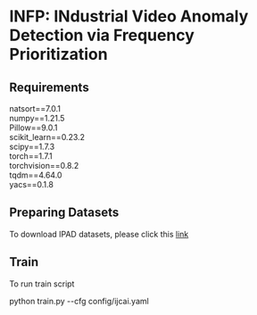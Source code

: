 # INFP: INdustrial Video Anomaly Detection via Frequency Prioritization

## Requirements
natsort==7.0.1  
numpy==1.21.5  
Pillow==9.0.1  
scikit_learn==0.23.2  
scipy==1.7.3  
torch==1.7.1  
torchvision==0.8.2  
tqdm==4.64.0  
yacs==0.1.8  


## Preparing Datasets
To download IPAD datasets, please click this [link](https://drive.google.com/file/d/1etL8kQ-veabLzTFGeC-Zzi8yBIUAt92R/view?usp=drive_link)

## Train
To run train script


python train.py     --cfg config/ijcai.yaml
